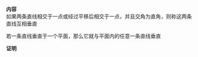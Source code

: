 **内容**  
如果两条直线相交于一点或经过平移后相交于一点，并且交角为直角，则称这两条直线互相垂直  
  
若一条直线垂直于一个平面，那么它就与平面内的任意一条直线垂直  
  
**证明**  
